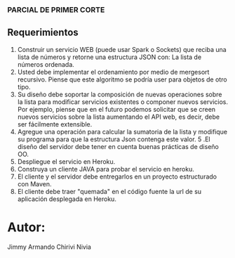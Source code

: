 
### PARCIAL DE PRIMER CORTE

## Requerimientos


1. Construir un servicio WEB (puede usar Spark o Sockets) que reciba una lista de números y retorne una estructura JSON con: La lista de números ordenada.
2. Usted debe implementar el ordenamiento por medio de mergesort recursivo. Piense que este algoritmo se podría user para objetos de otro tipo.
3. Su diseño debe soportar la composición de nuevas operaciones sobre la lista para modificar servicios existentes o componer nuevos servicios. Por ejemplo, piense que en el futuro podemos solicitar que se creen nuevos servicios sobre la lista aumentando el API web, es decir,  debe ser fácilmente extensible.
4. Agregue una operación para calcular la sumatoria de la lista y modifique su programa para que la estructura Json contenga este valor.
5 .El diseño del servidor debe tener en cuenta buenas prácticas de diseño OO.
6. Despliegue el servicio en Heroku.
7. Construya un cliente JAVA para probar el servicio en heroku.
8. El cliente y el servidor debe entregarlos en un proyecto estructurado con Maven.
9. El cliente debe traer "quemada" en el código fuente la url de su aplicación desplegada en Heroku.


# Autor:

Jimmy Armando Chirivi Nivia

